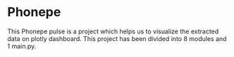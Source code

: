 # Phonepe
This Phonepe pulse is a project which helps us to visualize the extracted data on plotly dashboard. 
This project has been divided into 8 modules and 1 main.py. 
